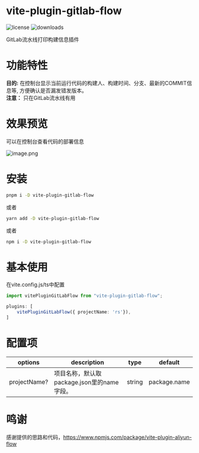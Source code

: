 vite-plugin-gitlab-flow
=======
![license](https://img.shields.io/npm/l/vite-plugin-gitlab-flow)
![downloads](https://img.shields.io/npm/dt/vite-plugin-gitlab-flow)

GitLab流水线打印构建信息插件

# 功能特性

**目的:** 在控制台显示当前运行代码的构建人、构建时间、分支、最新的COMMIT信息等, 方便确认是否漏发错发版本。  
**注意：** 只在GitLab流水线有用
# 效果预览
可以在控制台查看代码的部署信息

![image.png](https://static-1253419794.file.myqcloud.com/img/cPj9Vz.png)


# 安装

```bash
pnpm i -D vite-plugin-gitlab-flow
```

或者

```bash
yarn add -D vite-plugin-gitlab-flow
```

或者

```bash
npm i -D vite-plugin-gitlab-flow
```

# 基本使用
在vite.config.js/ts中配置
```ts
import vitePluginGitLabFlow from "vite-plugin-gitlab-flow";

plugins: [
    vitePluginGitLabFlow({ projectName: 'rs'}),
]
```

# 配置项


| options      | description                   | type    | default      |
|--------------|-------------------------------|---------|--------------|
| projectName? | 项目名称，默认取package.json里的name字段。 | string  | package.name |

# 鸣谢
感谢提供的思路和代码，https://www.npmjs.com/package/vite-plugin-aliyun-flow
